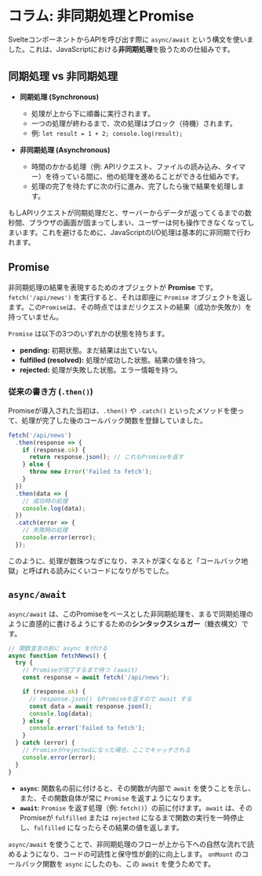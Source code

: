 # コラム: 非同期処理とPromise

SvelteコンポーネントからAPIを呼び出す際に `async/await` という構文を使いました。これは、JavaScriptにおける**非同期処理**を扱うための仕組みです。

## 同期処理 vs 非同期処理

- **同期処理 (Synchronous)**
  - 処理が上から下に順番に実行されます。
  - 一つの処理が終わるまで、次の処理はブロック（待機）されます。
  - 例: `let result = 1 + 2; console.log(result);`

- **非同期処理 (Asynchronous)**
  - 時間のかかる処理（例: APIリクエスト、ファイルの読み込み、タイマー）を待っている間に、他の処理を進めることができる仕組みです。
  - 処理の完了を待たずに次の行に進み、完了したら後で結果を処理します。

もしAPIリクエストが同期処理だと、サーバーからデータが返ってくるまでの数秒間、ブラウザの画面が固まってしまい、ユーザーは何も操作できなくなってしまいます。これを避けるために、JavaScriptのI/O処理は基本的に非同期で行われます。

## Promise

非同期処理の結果を表現するためのオブジェクトが **Promise** です。
`fetch('/api/news')` を実行すると、それは即座に `Promise` オブジェクトを返します。この`Promise`は、その時点ではまだリクエストの結果（成功か失敗か）を持っていません。

`Promise` は以下の3つのいずれかの状態を持ちます。
- **pending:** 初期状態。まだ結果は出ていない。
- **fulfilled (resolved):** 処理が成功した状態。結果の値を持つ。
- **rejected:** 処理が失敗した状態。エラー情報を持つ。

### 従来の書き方 (`.then()`)
Promiseが導入された当初は、`.then()` や `.catch()` といったメソッドを使って、処理が完了した後のコールバック関数を登録していました。

```javascript
fetch('/api/news')
  .then(response => {
    if (response.ok) {
      return response.json(); // これもPromiseを返す
    } else {
      throw new Error('Failed to fetch');
    }
  })
  .then(data => {
    // 成功時の処理
    console.log(data);
  })
  .catch(error => {
    // 失敗時の処理
    console.error(error);
  });
```
このように、処理が数珠つなぎになり、ネストが深くなると「コールバック地獄」と呼ばれる読みにくいコードになりがちでした。

## `async/await`

`async/await` は、このPromiseをベースとした非同期処理を、まるで同期処理のように直感的に書けるようにするための**シンタックスシュガー**（糖衣構文）です。

```javascript
// 関数宣言の前に async を付ける
async function fetchNews() {
  try {
    // Promiseが完了するまで待つ (await)
    const response = await fetch('/api/news');

    if (response.ok) {
      // response.json() もPromiseを返すので await する
      const data = await response.json();
      console.log(data);
    } else {
      console.error('Failed to fetch');
    }
  } catch (error) {
    // Promiseがrejectedになった場合、ここでキャッチされる
    console.error(error);
  }
}
```

- **`async`**: 関数名の前に付けると、その関数が内部で `await` を使うことを示し、また、その関数自体が常に `Promise` を返すようになります。
- **`await`**: `Promise` を返す処理（例: `fetch()`）の前に付けます。`await` は、そのPromiseが `fulfilled` または `rejected` になるまで関数の実行を一時停止し、`fulfilled` になったらその結果の値を返します。

`async/await` を使うことで、非同期処理のフローが上から下への自然な流れで読めるようになり、コードの可読性と保守性が劇的に向上します。
`onMount` のコールバック関数を `async` にしたのも、この `await` を使うためです。
